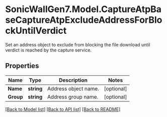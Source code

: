 # SonicWallGen7.Model.CaptureAtpBaseCaptureAtpExcludeAddressForBlockUntilVerdict
Set an address object to exclude from blocking the file download until verdict is reached by the capture service.

## Properties

Name | Type | Description | Notes
------------ | ------------- | ------------- | -------------
**Name** | **string** | Address object name. | [optional] 
**Group** | **string** | Address group name. | [optional] 

[[Back to Model list]](../README.md#documentation-for-models) [[Back to API list]](../README.md#documentation-for-api-endpoints) [[Back to README]](../README.md)

